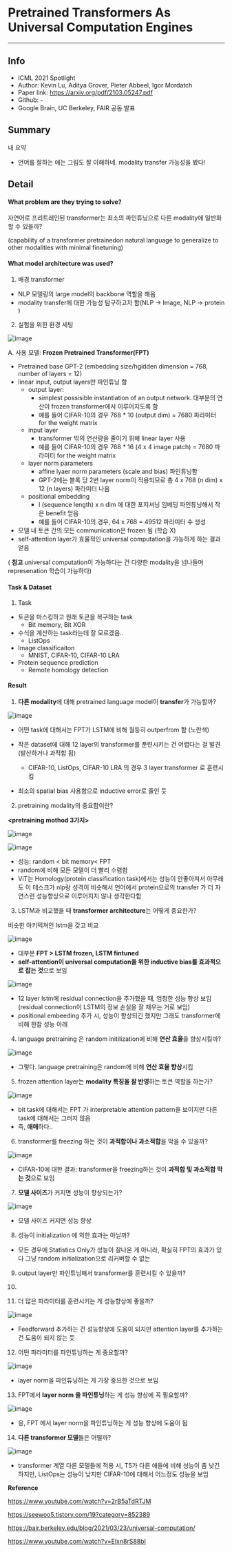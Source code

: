 # Pretrained Transformers As Universal Computation Engines

***

## Info
- ICML 2021 Spotlight
- Author: Kevin Lu, Aditya Grover, Pieter Abbeel, Igor Mordatch
- Paper link: https://arxiv.org/pdf/2103.05247.pdf
- Github: -
- Google Brain, UC Berkeley, FAIR 공동 발표

## Summary
내 요약
- 언어를 잘하는 애는 그림도 잘 이해하네.  modality transfer 가능성을 봤다!

## Detail

#### What problem are they trying to solve?
자연어로 프리트레인된 transformer는 최소의 파인튜닝으로 다른 modality에 일반화할 수 있을까?

(capability of a transformer pretrainedon natural language to generalize to other modalities with minimal finetuning)


#### What model architecture was used?

1. 배경
transformer
- NLP 모델링의 large model의 backbone 역할을 해옴
- modality transfer에 대한 가능성 탐구하고자 함(NLP -> Image, NLP -> protein )

2. 실험을 위한 환경 세팅

![image](https://user-images.githubusercontent.com/56949426/135735998-f7cf2c7c-2dc8-4b1a-9b40-924e509eac6e.png)


A. 사용 모델: **Frozen Pretrained Transformer(FPT)**
- Pretrained base GPT-2 (embedding size/hgidden dimension = 768, number of layers = 12)
- linear input, output layers만 파인튜닝 함
	- output layer: 
		- simplest possisible instantiation of an output network. 대부분의 연산이 frozen transformer에서 이루어지도록 함
		- 예를 들어 CIFAR-10의 경우 768 * 10 (output dim) = 7680 파라미터 for the weight matrix
	- input layer
		- transformer 밖의 연산량을 줄이기 위해 linear layer 사용
		- 예를 들어 CIFAR-10의 경우 768 * 16 (4 x 4 image patch) = 7680 파라미터 for the weight matrix
	- layer norm parameters
		- affine lyaer norm parameters (scale and bias) 파인튜닝함
		- GPT-2에는 블록 당 2번 layer norm이 적용되므로 총 4 x 768 (n dim) x 12 (n layers) 파라미터 나옴
	- positional embedding
		- l (sequence length) x n dim 에 대한 포지셔닝 임베딩 파인튜닝해서 작은 benefit 얻음
		- 예를 들어 CIFAR-10의 경우, 64 x 768 = 49512 파라미터 수 생성
- 모델 내 토큰 간의 모든 communication은 frozen 됨 (학습 X)
- self-attention layer가 효율적인 universal computation을 가능하게 하는 결과 얻음

( **참고**
universal computation이 가능하다는 건 다양한 modality을 넘나들며 represenation 학습이 가능하다)

#### Task & Dataset
1. Task

- 토큰을 마스킹하고 원래 토큰을 복구하는 task
	- Bit memory, Bit XOR
- 수식을 계산하는 task라는데 잘 모르겠음..
	- ListOps
- Image classificaiton
	- MNIST, CIFAR-10, CIFAR-10 LRA
- Protein sequence prediction
	- Remote homology detection

#### Result

1. **다른 modality**에 대해 pretrained language model이 **transfer**가 가능할까?

![image](https://user-images.githubusercontent.com/56949426/135736042-15fe97ec-747f-4b76-b5f6-f38503a24d1b.png)

- 어떤 task에 대해서는 FPT가 LSTM에 비해 월등히 outperfrom 함 (노란색)
- 작은 dataset에 대해 12 layer의 transformer를 푼련시키는 건 어렵다는 걸 발견 (발산하거나 과적합 됨)
	- CIFAR-10, ListOps, CIFAR-10 LRA 의 경우 3 layer transformer 로 훈련시킴

- 최소의 spatial bias 사용함으로 inductive error로 줄인 듯


2. pretraining modality의 중요함이란?

**<pretraining mothod 3가지>**

![image](https://user-images.githubusercontent.com/56949426/135737147-1e2bdd17-2ad0-4470-991e-29c2d817389b.png)


![image](https://user-images.githubusercontent.com/56949426/135737400-912d0d9b-d842-4381-a192-952af8143213.png)
- 성능: random < bit memory< FPT
- random에 비해 모든 모델이 더 빨리 수렴함
- ViT는 Homology(protein classification task)에서는 성능이 안좋아져서 아무래도 이 테스크가 nlp랑 성격이 비슷해서 언어에서 protein으로의 transfer 가 더 자연스런 성능향상으로 이루어지지 않나 생각한다함


3. LSTM과 비교했을 때 **transformer architecture**는 어떻게 중요한가?

비슷한 아키텍쳐인 lstm을 갖고 비교

![image](https://user-images.githubusercontent.com/56949426/135737495-dea7edff-fed7-4e5c-bb9b-02f16aefd25e.png)

- 대부분 **FPT > LSTM frozen, LSTM fintuned**
- **self-attention이 universal computation을 위한 inductive bias를 효과적으로 잡는 것**으로 보임



![image](https://user-images.githubusercontent.com/56949426/135737595-fa9a2fb0-fb2d-4788-8f35-ef54cd3d6bcd.png)

- 12 layer lstm에 residual connection을 추가했을 때, 엄청한 성능 향상 보임 (residual connection이 LSTM의 정보 손실을 잘 채우는 거로 보임)
- positional embeeding 추가 시, 성능이 향상되긴 했지만 그래도 transformer에 비해 한참 성능 아래


4. language pretraining 은 random initilization에 비해 **연산 효율**을 향상시킬까?

![image](https://user-images.githubusercontent.com/56949426/135738657-786d1229-3d67-4f68-b106-f265cdced2be.png)

- 그렇다. language pretraining은 random에 비해 **연산 효율 향상**시킴


5. frozen attention layer는 **modality 특징을 잘 반영**하는 토큰 역할을 하는가? 

![image](https://user-images.githubusercontent.com/56949426/135738807-b0a91692-e62c-4b0a-bded-0746e0f3b333.png)

- bit task에 대해서는 FPT 가 interpretable attention pattern을 보이지만 다른 task에 대해서는 그러지 않음
- 즉, **애매**하다..


6. transformer를 freezing 하는 것이 **과적합이나 과소적합**을 막을 수 있을까?

![image](https://user-images.githubusercontent.com/56949426/135738847-e475494b-0a5e-4065-8b31-4c903f996246.png)

- CIFAR-10에 대한 결과: transformer을 freezing하는 것이 **과적합 및 과소적합 막는 것**으로 보임


7. **모델 사이즈**가 커지면 성능이 향상되는가?

![image](https://user-images.githubusercontent.com/56949426/135738884-233d08cd-0073-417b-a9f5-44e5ed04193e.png)

- 모델 사이즈 커지면 성능 향상


8. 성능이 initialization 에 의한 효과는 아닐까?


- 모든 경우에 Statistics Only가 성능이 잘나온 게 아니라, 확실히 FPT의 효과가 있다
그냥 random initialization으로 리커버할 수 없는


9. output layer만 파인튜닝해서 transformer를 훈련시킬 수 있을까?


10. 

11. 더 많은 파라미터를 훈련시키는 게 성능향상에 좋을까?

![image](https://user-images.githubusercontent.com/56949426/135783690-9843a684-d4e0-4c3d-a6c1-1da151dedcad.png)

- Feedforward 추가하는 건 성능향상에 도움이 되지만 attention layer를 추가하는 건 도움이 되지 않는 듯


12. 어떤 파라미터를 파인튜닝하는 게 중요할까?

![image](https://user-images.githubusercontent.com/56949426/135783546-17b520e4-3421-4c2b-b9ab-a59113412d84.png)

- layer norm을 파인튜닝하는 게 가장 중요한 것으로 보임


13. FPT에서 **layer norm 을 파인튜닝**하는 게 성능 향상에 꼭 필요할까?

![image](https://user-images.githubusercontent.com/56949426/135782501-b56fbcdc-4421-4d42-9325-ef6555cadb19.png)

- 응, FPT 에서 layer norm을 파인튜닝하는 게 성능 향상에 도움이 됨


14. **다른 transformer 모델**들은 어떨까?

![image](https://user-images.githubusercontent.com/56949426/135782758-2094b24f-4668-4ce3-97bf-c861c03428d5.png)

- transformer 계열 다른 모델들에 적용 시,  T5가 다른 애들에 비해 성능이 좀 낮긴 하지만, ListOps는 성능이 낮지만 CIFAR-10에 대해서 어느정도 성능을 보임

**Reference**

https://www.youtube.com/watch?v=2rB5aTdRTJM

https://seewoo5.tistory.com/19?category=852389

https://bair.berkeley.edu/blog/2021/03/23/universal-computation/

https://www.youtube.com/watch?v=Elxn8rS88bI
